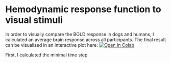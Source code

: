 # Hemodynamic response function to visual stimuli

In order to visually compare the BOLD response in dogs and humans, I calculated an average brain response across all participants. 
The final result can be visualized in an interactive plot here:
[![Open In Colab](https://colab.research.google.com/assets/colab-badge.svg)](.ipynb)

First, I calculated the minimal time step

